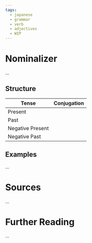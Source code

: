 ```yaml
---
tags:
  - japanese
  - grammar
  - verb
  - adjectives
  - WIP
---
```

# Nominalizer
...

## Structure
| Tense            | Conjugation         |
| ---------------- | ------------------- |
| Present          |                     |
| Past             |                     |
| Negative Present |                     |
| Negative Past    |                     |

## Examples
...

# Sources
...

# Further Reading
...